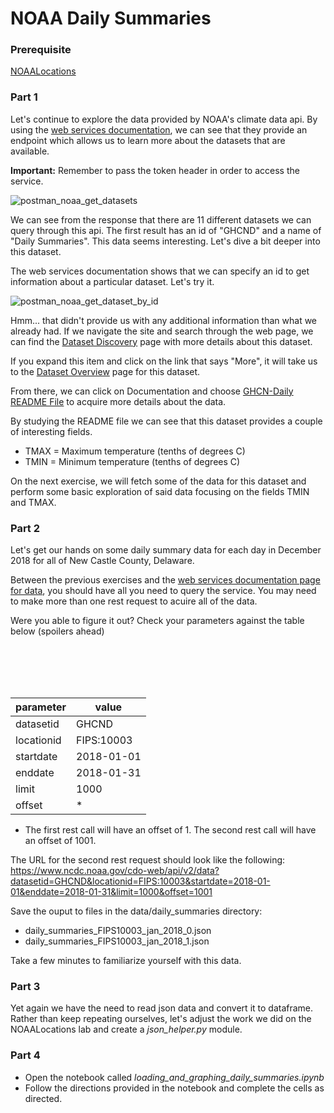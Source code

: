 # NOAA Daily Summaries

### Prerequisite 

[NOAALocations](https://github.com/Zipcoder/DataEngineering.Labs.NOAALocations)

### Part 1 

Let's continue to explore the data provided by NOAA's climate data api. By using the [web services documentation](https://www.ncdc.noaa.gov/cdo-web/webservices/v2#datasets), we can see that they provide an endpoint which allows us to learn more about the datasets that are available.

**Important:** Remember to pass the token header in order to access the service.

![postman_noaa_get_datasets](imgs/postman_noaa_get_datasets.png)

We can see from the response that there are 11 different datasets we can query through this api. The first result has an id of "GHCND" and a name of "Daily Summaries". This data seems interesting. Let's dive a bit deeper into this dataset. 

The web services documentation shows that we can specify an id to get information about a particular dataset. Let's try it.

![postman_noaa_get_dataset_by_id](imgs/postman_noaa_get_dataset_by_id.png)

Hmm... that didn't provide us with any additional information than what we already had. If we navigate the site and search through the web page, we can find the [Dataset Discovery](https://www.ncdc.noaa.gov/cdo-web/datasets) page with more details about this dataset. 

If you expand this item and click on the link that says "More", it will take us to the [Dataset Overview](https://www.ncei.noaa.gov/metadata/geoportal/rest/metadata/item/gov.noaa.ncdc:C00861/html) page for this dataset. 

From there, we can click on Documentation and choose [GHCN-Daily README File](https://www1.ncdc.noaa.gov/pub/data/ghcn/daily/readme.txt) to acquire more details about the data.

By studying the README file we can see that this dataset provides a couple of interesting fields.
* TMAX = Maximum temperature (tenths of degrees C)
* TMIN = Minimum temperature (tenths of degrees C)

On the next exercise, we will fetch some of the data for this dataset and perform some basic exploration of said data focusing on the fields TMIN and TMAX.

### Part 2

Let's get our hands on some daily summary data for each day in December 2018 for all of New Castle County, Delaware. 

Between the previous exercises and the [web services documentation page for data](https://www.ncdc.noaa.gov/cdo-web/webservices/v2#data), you should have all you need to query the service. You may need to make more than one rest request to acuire all of the data.

Were you able to figure it out? Check your parameters against the table below (spoilers ahead)

<br><br><br><br>

| parameter  | value      | 
| ---------- | ---------- |
| datasetid  |  GHCND     |
| locationid | FIPS:10003 |
| startdate  | 2018-01-01 |
| enddate    | 2018-01-31 |
| limit      | 1000       | 
| offset     | *          | 

* The first rest call will have an offset of 1. The second rest call will have an offset of 1001.

The URL for the second rest request should look like the following:
 https://www.ncdc.noaa.gov/cdo-web/api/v2/data?datasetid=GHCND&locationid=FIPS:10003&startdate=2018-01-01&enddate=2018-01-31&limit=1000&offset=1001

Save the ouput to files in the data/daily_summaries directory:
* daily_summaries_FIPS10003_jan_2018_0.json
* daily_summaries_FIPS10003_jan_2018_1.json

Take a few minutes to familiarize yourself with this data. 

### Part 3

Yet again we have the need to read json data and convert it to dataframe. Rather than keep repeating ourselves, let's adjust the work we did on the NOAALocations lab and create a *json_helper.py* module.


### Part 4

* Open the notebook called *loading_and_graphing_daily_summaries.ipynb*
* Follow the directions provided in the notebook and complete the cells as directed.
